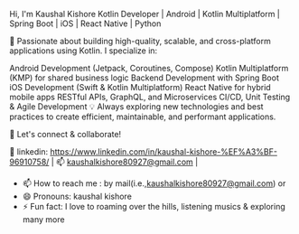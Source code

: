 Hi, I'm Kaushal Kishore
Kotlin Developer | Android | Kotlin Multiplatform | Spring Boot | iOS | React Native | Python

🚀 Passionate about building high-quality, scalable, and cross-platform applications using Kotlin. I specialize in:

Android Development (Jetpack, Coroutines, Compose)
Kotlin Multiplatform (KMP) for shared business logic
Backend Development with Spring Boot
iOS Development (Swift & Kotlin Multiplatform)
React Native for hybrid mobile apps
RESTful APIs, GraphQL, and Microservices
CI/CD, Unit Testing & Agile Development
💡 Always exploring new technologies and best practices to create efficient, maintainable, and performant applications.

📌 Let's connect & collaborate!

🔗 linkedin: https://www.linkedin.com/in/kaushal-kishore-%EF%A3%BF-96910758/ | 📫 kaushalkishore80927@gmail.com | 
- 📫 How to reach me : by mail(i.e.,kaushalkishore80927@gmail.com) or 
- 😄 Pronouns: kaushal kishore
- ⚡ Fun fact: I love to roaming over the hills, listening musics & exploring many more
